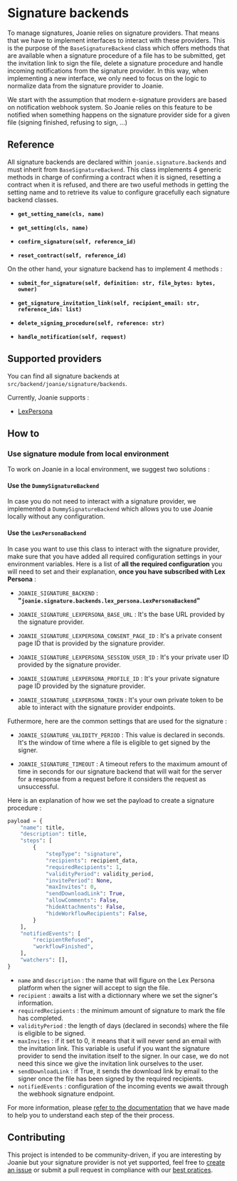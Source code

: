 # Signature backends

To manage signatures, Joanie relies on signature providers. That means that
we have to implement interfaces to interact with these providers. This is the
purpose of the `BaseSignatureBackend` class which offers methods that are available
when a signature procedure of a file has to be submitted, get the invitation link to
sign the file, delete a signature procedure and handle incoming notifications
from the signature provider. In this way, when implementing a new interface,
we only need to focus on the logic to normalize data from the signature provider
to Joanie.

We start with the assumption that modern e-signature providers are based on
notification webhook system. So Joanie relies on this feature to be notified
when something happens on the signature provider side for a given file (signing finished, refusing
to sign, ...)

## Reference

All signature backends are declared within `joanie.signature.backends` and must inherit from
`BaseSignatureBackend`. This class implements 4 generic methods in charge of confirming a contract
when it is signed, resetting a contract when it is refused, and there are two useful methods
in getting the setting name and to retrieve its value to configure gracefully each signature
backend classes.

- **`get_setting_name(cls, name)`**

- **`get_setting(cls, name)`**

- **`confirm_signature(self, reference_id)`**

- **`reset_contract(self, reference_id)`**

On the other hand, your signature backend has to implement 4 methods :

- **`submit_for_signature(self, definition: str, file_bytes: bytes, owner)`**

- **`get_signature_invitation_link(self, recipient_email: str, reference_ids: list)`**

- **`delete_signing_procedure(self, reference: str)`**

- **`handle_notification(self, request)`**

## Supported providers

You can find all signature backends at `src/backend/joanie/signature/backends`.

Currently, Joanie supports :

- [LexPersona](https://www.lex-persona.com/)

## How to

### Use signature module from local environment

To work on Joanie in a local environment, we suggest two solutions :

#### Use the `DummySignatureBackend`

In case you do not need to interact with a signature provider, we implemented
a `DummySignatureBackend` which allows you to use Joanie locally without any
configuration.

#### Use the `LexPersonaBackend`

In case you want to use this class to interact with the signature provider, make
sure that you have added all required configuration settings in your environment
variables. Here is a list of **all the required configuration** you will need to set and their explanation, **once you have subscribed with Lex Persona** :

* `JOANIE_SIGNATURE_BACKEND` : **"`joanie.signature.backends.lex_persona.LexPersonaBackend`"**

* `JOANIE_SIGNATURE_LEXPERSONA_BASE_URL` : It's the base URL provided by the signature provider.

* `JOANIE_SIGNATURE_LEXPERSONA_CONSENT_PAGE_ID` : It's a private consent page ID that is provided by the signature provider.

* `JOANIE_SIGNATURE_LEXPERSONA_SESSION_USER_ID` : It's your private user ID provided by the signature provider.

* `JOANIE_SIGNATURE_LEXPERSONA_PROFILE_ID` : It's your private signature page ID provided by the signature provider.

* `JOANIE_SIGNATURE_LEXPERSONA_TOKEN` : It's your own private token to be able to interact with the signature provider endpoints.

Futhermore, here are the common settings that are used for the signature :

* `JOANIE_SIGNATURE_VALIDITY_PERIOD` : This value is declared in seconds. It's the window of time where a file is eligible
to get signed by the signer.

* `JOANIE_SIGNATURE_TIMEOUT` : A timeout refers to the maximum amount of time in seconds for our
signature backend that will wait for the server for a response from a request before it considers the request as unsuccessful.

Here is an explanation of how we set the payload to create a signature procedure :

```python
payload = {
    "name": title,
    "description": title,
    "steps": [
        {
            "stepType": "signature",
            "recipients": recipient_data,
            "requiredRecipients": 1,
            "validityPeriod": validity_period,
            "invitePeriod": None,
            "maxInvites": 0,
            "sendDownloadLink": True,
            "allowComments": False,
            "hideAttachments": False,
            "hideWorkflowRecipients": False,
        }
    ],
    "notifiedEvents": [
        "recipientRefused",
        "workflowFinished",
    ],
    "watchers": [],
}
```
* `name` and `description` : the name that will figure on the Lex Persona platform when the signer
will accept to sign the file.
* `recipient` : awaits a list with a dictionnary where we set the signer's information.
* `requiredRecipients` : the minimum amount of signature to mark the file has completed.
* `validityPeriod` : the length of days (declared in seconds) where the file is eligible to be
signed.
* `maxInvites` : if it set to 0, it means that it will never send an email with the invitation
link. This variable is useful if you want the signature provider to send the invitation itself to
the signer. In our case, we do not need this since we give the invitation link ourselves to the
user.
* `sendDownloadLink` : if True, it sends the download link by email to the signer once the file
has been signed by the required recipients.
* `notifiedEvents` : configuration of the incoming events we await through the webhook signature
endpoint.

For more information, please [refer to the documentation](./lex-persona.md) that we have made to help you to understand each step of the their process.

## Contributing

This project is intended to be community-driven, if you are interesting by Joanie but your signature provider is not yet supported, feel free to [create an issue](https://github.com/openfun/joanie/issues/new?assignees=&labels=&template=Feature_request.md) or submit a pull request in compliance with our [best pratices](https://openfun.gitbooks.io/handbook/content).
